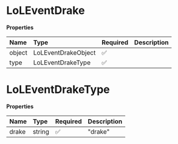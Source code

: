 # LoLEventDrake

**Properties**

| Name   | Type                | Required | Description |
| :----- | :------------------ | :------- | :---------- |
| object | LoLEventDrakeObject | ✅       |             |
| type   | LoLEventDrakeType   | ✅       |             |

# LoLEventDrakeType

**Properties**

| Name  | Type   | Required | Description |
| :---- | :----- | :------- | :---------- |
| drake | string | ✅       | "drake"     |

<!-- This file was generated by liblab | https://liblab.com/ -->
